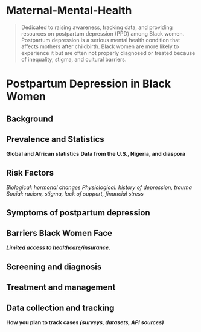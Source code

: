 # Maternal-Mental-Health
>Dedicated to raising awareness, tracking data, and providing resources on postpartum depression (PPD) among Black women. Postpartum depression is a serious mental health condition that affects mothers after childbirth. Black women are more likely to experience it but are often not properly diagnosed or treated because of inequality, stigma, and cultural barriers.
# Postpartum Depression in Black Women
## Background
## Prevalence and Statistics
**Global and African statistics**
**Data from the U.S., Nigeria, and diaspora**
## Risk Factors
*Biological: hormonal changes*
*Physiological: history of depression, trauma*
*Social: racism, stigma, lack of support, financial stress*
## Symptoms of postpartum depression
## Barriers Black Women Face
***Limited access to healthcare/insurance.***
## Screening and diagnosis
## Treatment and management
## Data collection and tracking
**How you plan to track cases _(surveys, datasets, API sources)_**
